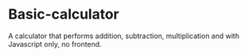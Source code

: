# Basic-calculator
A calculator that performs addition, subtraction, multiplication and with Javascript only, no frontend.
